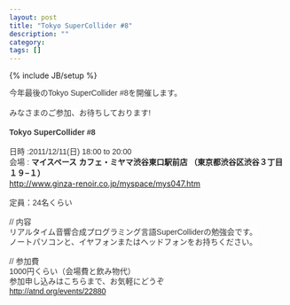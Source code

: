 ```yaml
---
layout: post
title: "Tokyo SuperCollider #8"
description: ""
category: 
tags: []
---
```

{% include JB/setup %}

<span class="Apple-style-span" style="color: #333333; font-family: 'trebuchet ms', verdana, arial, sans-serif;"><span class="Apple-style-span" style="line-height: 18px;">今年最後のTokyo SuperCollider #8を開催します。</span></span><br /><br style="background-color: white; color: #333333; font-family: 'trebuchet ms', verdana, arial, sans-serif; line-height: 18px;" /><span class="Apple-style-span" style="background-color: white; color: #333333; font-family: 'trebuchet ms', verdana, arial, sans-serif; line-height: 18px;">みなさまのご参加、お待ちしております!</span><br /><br /><b style="background-color: white; color: #333333; font-family: 'trebuchet ms', verdana, arial, sans-serif; line-height: 18px;">Tokyo SuperCollider #8</b><br /><br /><span class="Apple-style-span" style="background-color: white; color: #333333; font-family: 'trebuchet ms', verdana, arial, sans-serif; line-height: 18px;">日時 :2011/12/11(日) 18:00 to 20:00</span><br /><span class="Apple-style-span" style="background-color: white; color: #333333; font-family: 'trebuchet ms', verdana, arial, sans-serif; line-height: 18px;">会場 :&nbsp;</span><span class="Apple-style-span" style="color: #222222; font-family: 'PT Sans Caption', Helvetica, 'ヒラギノ角ゴ Pro W3', HiraKakuProN-W3, 'Hiragino Kaku Gothic Pro', メイリオ, Meiryo, 'ＭＳ Ｐゴシック', sans-serif; font-weight: bold; line-height: 20px;">マイスペース カフェ・ミヤマ渋谷東口駅前店&nbsp;</span><span style="background-attachment: initial; background-clip: initial; background-color: transparent; background-image: initial; background-origin: initial; border-bottom-width: 0px; border-color: initial; border-left-width: 0px; border-right-width: 0px; border-style: initial; border-top-width: 0px; color: #222222; font-family: 'PT Sans Caption', Helvetica, 'ヒラギノ角ゴ Pro W3', HiraKakuProN-W3, 'Hiragino Kaku Gothic Pro', メイリオ, Meiryo, 'ＭＳ Ｐゴシック', sans-serif; font-weight: bold; line-height: 20px; margin-bottom: 0px; margin-left: 0px; margin-right: 0px; margin-top: 0px; outline-color: initial; outline-style: initial; outline-width: 0px; padding-bottom: 0px; padding-left: 0px; padding-right: 0px; padding-top: 0px; text-align: left; vertical-align: baseline;">（東京都渋谷区渋谷３丁目１９−１）</span><br /><a href="http://www.ginza-renoir.co.jp/myspace/mys047.htm">http://www.ginza-renoir.co.jp/myspace/mys047.htm</a><br /><br /><span class="Apple-style-span" style="background-color: white; color: #333333; font-family: 'trebuchet ms', verdana, arial, sans-serif; line-height: 18px;">定員：24名くらい</span><br /><br /><span class="Apple-style-span" style="background-color: white; color: #333333; font-family: 'trebuchet ms', verdana, arial, sans-serif; line-height: 18px;">// 内容</span><br /><span class="Apple-style-span" style="background-color: white; color: #333333; font-family: 'trebuchet ms', verdana, arial, sans-serif; line-height: 18px;">リアルタイム音響合成プログラミング言語SuperColliderの勉強会です。</span><br /><span class="Apple-style-span" style="background-color: white; color: #333333; font-family: 'trebuchet ms', verdana, arial, sans-serif; line-height: 18px;">ノートパソコンと、イヤフォンまたはヘッドフォンをお持ちください。</span><br /><br /><span class="Apple-style-span" style="background-color: white; color: #333333; font-family: 'trebuchet ms', verdana, arial, sans-serif; line-height: 18px;">// 参加費</span><br /><span class="Apple-style-span" style="background-color: white; color: #333333; font-family: 'trebuchet ms', verdana, arial, sans-serif; line-height: 18px;">1000円くらい（会場費と飲み物代）</span><br /><span class="Apple-style-span" style="background-color: white; color: #333333; font-family: 'trebuchet ms', verdana, arial, sans-serif; line-height: 18px;">参加申し込みはこちらまで、お気軽にどうぞ</span><br /><span class="Apple-style-span" style="background-color: white; line-height: 18px;"><span class="Apple-style-span" style="color: #333333; font-family: 'trebuchet ms', verdana, arial, sans-serif;"><a href="http://atnd.org/events/22880">http://atnd.org/events/22880</a></span></span>
